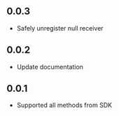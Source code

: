 ## 0.0.3

- Safely unregister null receiver

## 0.0.2

- Update documentation

## 0.0.1

- Supported all methods from SDK
